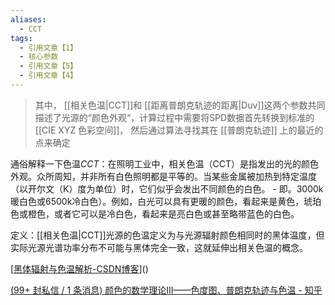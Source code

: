 ```yaml
---
aliases:
  - CCT
tags:
  - 引用文章【1】
  - 核心参数
  - 引用文章【5】
  - 引用文章【4】
---
```

> 其中， [[相关色温|CCT]]和  [[距离普朗克轨迹的距离|Duv]]这两个参数共同描述了光源的“颜色外观“，计算过程中需要将SPD数据首先转换到标准的[[CIE XYZ 色彩空间]]， 然后通过算法寻找其在 [[普朗克轨迹]] 上的最近的点来确定

通俗解释一下色温$CCT$：在照明工业中，相关色温（CCT）是指发出的光的颜色外观。众所周知，并非所有白色照明都是平等的。当某些金属被加热到特定温度（以开尔文（K）度为单位）时，它们似乎会发出不同颜色的白色。 - 即。3000k暖白色或6500k冷白色）。例如，白光可以具有更暖的颜色，看起来是黄色，琥珀色或橙色，或者它可以是冷白色，看起来是亮白色或甚至略带蓝色的白色。

定义：[[相关色温|CCT]]光源的色温定义为与光源辐射颜色相同时的黑体温度，但实际光源光谱功率分布不可能与黑体完全一致，这就延伸出相关色温的概念。

[[黑体辐射与色温解析-CSDN博客](https://blog.csdn.net/QinLanXin/article/details/89238362)]()

[(99+ 封私信 / 1 条消息) 颜色的数学理论III——色度图、普朗克轨迹与色温 - 知乎](https://zhuanlan.zhihu.com/p/601350463)